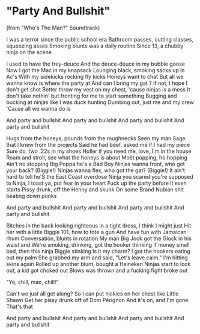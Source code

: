 # "Party And Bullshit"
(from "Who's The Man?" Soundtrack)

I was a terror since the public school era
Bathroom passes, cutting classes, squeezing asses
Smoking blunts was a daily routine
Since 13, a chubby ninja on the scene

I used to have the trey-deuce
And the deuce-deuce in my bubble goose
Now I got the Mac in my knapsack
Lounging black, smoking sacks up in Ac's
With my sidekicks rocking fly kicks
Honeys want to chat
But all we wanna know is where the party at
And can I bring my gat ?
If not, I hope I don't get shot
Better throw my vest on my chest, 'cause ninjas is a mess
It don't take nothin' but fronting for me to start something
Bugging and bucking at ninjas like I was duck hunting
Dumbing out, just me and my crew
'Cause all we wanna do is

And party and bullshit
And party and bullshit
And party and bullshit
And party and bullshit

Hugs from the honeys, pounds from the roughnecks
Seen my man Sage that I knew from the projects
Said he had beef, asked me if I had my piece
Sure do, two .22s in my shoes
Holler if you need me, love, I'm in the house
Roam and stroll, see what the honeys is about
Moët popping, ho hopping
Ain't no stopping Big Poppa
he's a Bad Boy
Ninjas wanna front, who got your back? (Biggie!)
Ninjas wanna flex, who got the gat? (Biggie!)
It ain't hard to tell he'S the East Coast overdose
Ninja you scared you're supposed to
Ninja, I toast ya, put fear in your heart
Fuck up the party before it even starts
Pissy drunk, off the Henny and skunk
On some Brand Nubian shit beating down punks

And party and bullshit
And party and bullshit
And party and bullshit
And party and bullshit

Bitches in the back looking righteous
In a tight dress, I think I might just
Hit her with a little Biggie 101, how to tote a gun
And have fun with Jamaican rhum
Conversation, blunts in rotation
My man Big Jock got the Glock in his waist and
We're smoking, drinking, got the hooker thinking
If money smell bad, then this ninja Biggie stinking
Is it my charm? I got the hookers eating out my palm
She grabbed my arm and said, "Let's leave calm."
I'm hitting skins again
Rolled up another blunt, bought a Heineken
Ninjas start to lock out, a kid got choked out
Blows was thrown and a fucking fight broke out

"Yo, chill, man, chill!"

Can't we just all get along?
So I can put hickies on her chest like Little Shawn
Get her pissy drunk off of Dom Pérignon
And it's on, and I'm gone
That's that

And party and bullshit
And party and bullshit
And party and bullshit
And party and bullshit
